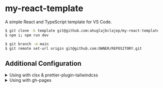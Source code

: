 # my-react-template

A simple React and TypeScript template for VS Code.

```sh
$ git clone -b template git@github.com:ahuglajbclajep/my-react-template.git
$ npm i; npm run dev

$ git branch -m main
$ git remote set-url origin git@github.com:OWNER/REPOSITORY.git
```

## Additional Configuration

<details>
<summary>Using with clsx & prettier-plugin-tailwindcss</summary><br>

See also:

- <https://github.com/lukeed/clsx?tab=readme-ov-file#tailwind-support>
- <https://github.com/tailwindlabs/prettier-plugin-tailwindcss>
- <https://github.com/tailwindlabs/tailwindcss/discussions/7554>

```sh
$ npm i clsx
$ npm i -D prettier-plugin-tailwindcss
```

[.vscode/settings.json](.vscode/settings.json)

```diff
{
  "tailwindCSS.experimental.classRegex": [
-   // e.g. const fooStyle = "bar";
-   "Style\\s*=\\s*['\"`]([^'\"`]*)['\"`];"
+   // e.g. const fooStyle = clsx("bar baz", cond ? "qux" : "quux");
+   ["Style\\s*=\\s*clsx\\(([^\\)]*)\\);", "['\"`]([^'\"`]*)['\"`]"]
  ]
}
```

.prettierrc.mjs

```js
/**
 * @type {import("prettier").Config}
 */
const config = {
  plugins: ["prettier-plugin-tailwindcss"],
  tailwindFunctions: ["clsx"],
};

export default config;
```

[package.json](package.json)

```diff
{
- "prettier": {}
}
```

</details>

<details>
<summary>Using with gh-pages</summary><br>

See also:

```sh
$ npm i -D gh-pages
```

[package.json](package.json)

```diff
{
  "scripts": {
    "preview": "vite preview",
+   "deploy": "npm run build && gh-pages -d dist",
    "lint:type": "tsc",
  }
}
```

</details>
